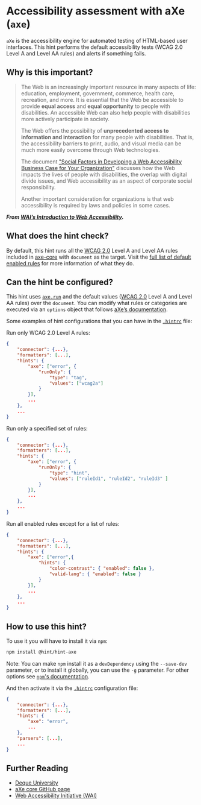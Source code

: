 # Accessibility assessment with aXe (`axe`)

`aXe` is the accessibility engine for automated testing of HTML-based
user interfaces. This hint performs the default accessibility tests
(WCAG 2.0 Level A and Level AA rules) and alerts if something fails.

## Why is this important?

> The Web is an increasingly important resource in many aspects
of life: education, employment, government, commerce, health care,
recreation, and more. It is essential that the Web be accessible
to provide **equal access** and **equal opportunity** to
people with disabilities. An accessible Web can also help people
with disabilities more actively participate in society.
>
> The Web offers the possibility of **unprecedented access to
information and interaction** for many people with disabilities.
That is, the accessibility barriers to print, audio, and visual
media can be much more easily overcome through Web technologies.
>
> The document ["Social Factors in Developing a Web Accessibility
Business Case for Your Organization"][wai soc] discusses how the
Web impacts the lives of people with disabilities, the overlap with
digital divide issues, and Web accessibility as an aspect of corporate
social responsibility.
>
> Another important consideration for organizations is that web
accessibility is required by laws and policies in some cases.

***From [WAI’s Introduction to Web Accessibility][wai].***

## What does the hint check?

By default, this hint runs all the [WCAG 2.0][wcag 2.0] Level A and
Level AA rules included in [axe-core][axe core] with `document` as
the target. Visit the [full list of default enabled rules][axe rules]
for more information of what they do.

## Can the hint be configured?

This hint uses [`axe.run`][axe.run] and the default values ([WCAG
2.0][wcag 2.0] Level A and Level AA rules) over the `document`.
You can modify what rules or categories are executed via an `options`
object that follows [aXe’s documentation][axe docs].

Some examples of hint configurations that you can have in the
[`.hintrc`][hintrc] file:

Run only WCAG 2.0 Level A rules:

```json
{
    "connector": {...},
    "formatters": [...],
    "hints": {
        "axe": ["error", {
            "runOnly": {
                "type": "tag",
                "values": ["wcag2a"]
            }
        }],
        ...
    },
    ...
}
```

Run only a specified set of rules:

```json
{
    "connector": {...},
    "formatters": [...],
    "hints": {
        "axe": ["error", {
            "runOnly": {
                "type": "hint",
                "values": ["ruleId1", "ruleId2", "ruleId3" ]
            }
        }],
        ...
    },
    ...
}
```

Run all enabled rules except for a list of rules:

```json
{
    "connector": {...},
    "formatters": [...],
    "hints": {
        "axe": ["error",{
            "hints": {
                "color-contrast": { "enabled": false },
                "valid-lang": { "enabled": false }
            }
        }],
        ...
    },
    ...
}
```

## How to use this hint?

To use it you will have to install it via `npm`:

```bash
npm install @hint/hint-axe
```

Note: You can make `npm` install it as a `devDependency` using the
`--save-dev` parameter, or to install it globally, you can use the
`-g` parameter. For other options see [`npm`'s
documentation](https://docs.npmjs.com/cli/install).

And then activate it via the [`.hintrc`][hintrc] configuration file:

```json
{
    "connector": {...},
    "formatters": [...],
    "hints": {
        "axe": "error",
        ...
    },
    "parsers": [...],
    ...
}
```

## Further Reading

* [Deque University](https://dequeuniversity.com/)
* [aXe core GitHub page][axe core]
* [Web Accessibility Initiative (WAI)](https://www.w3.org/WAI/)

<!-- Link labels: -->

[axe core]: https://github.com/dequelabs/axe-core/
[axe docs]: https://github.com/dequelabs/axe-core/blob/develop/doc/API.md#options-parameter
[axe rules]: https://github.com/dequelabs/axe-core/blob/develop/doc/rule-descriptions.md
[axe.run]: https://github.com/dequelabs/axe-core/blob/develop/doc/API.md#api-name-axerun
[hintrc]: https://webhint.io/docs/user-guide/further-configuration/hintrc-formats/
[wai soc]: https://www.w3.org/WAI/bcase/soc
[wai]: https://www.w3.org/WAI/intro/accessibility.php
[wcag 2.0]: https://www.w3.org/TR/WCAG20/
